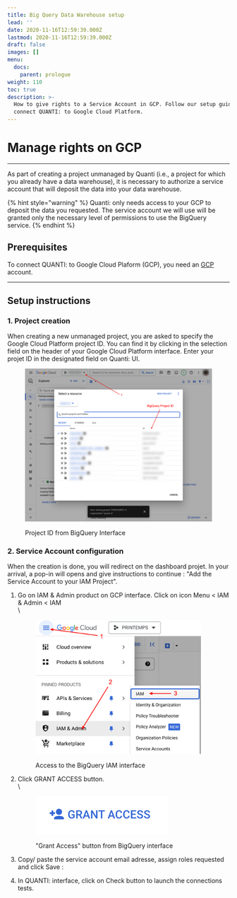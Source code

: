 ```yaml
---
title: Big Query Data Warehouse setup
lead: ''
date: 2020-11-16T12:59:39.000Z
lastmod: 2020-11-16T12:59:39.000Z
draft: false
images: []
menu:
  docs:
    parent: prologue
weight: 110
toc: true
description: >-
  How to give rights to a Service Account in GCP. Follow our setup guide to
  connect QUANTI: to Google Cloud Platform.
---
```


# Manage rights on GCP

***

As part of creating a project unmanaged by Quanti (i.e., a project for which you already have a data warehouse), it is necessary to authorize a service account that will deposit the data into your data warehouse.

{% hint style="warning" %}
Quanti: only needs access to your GCP to deposit the data you requested. The service account we will use will be granted only the necessary level of permissions to use the BigQuery service.
{% endhint %}

## Prerequisites

To connect QUANTI: to Google Cloud Plaform (GCP), you need an [GCP](https://cloud.google.com/gcp) account.

***

## Setup instructions

### 1. Project creation

When creating a new unmanaged project, you are asked to specify the Google Cloud Platform project ID. You can find it by clicking in the selection field on the header of your Google Cloud Platform interface. Enter your projet ID in the designated field on Quanti: UI.

<figure><img src="../content/en/docs/prologue/bigquery/bigquery1.png" alt="Project ID from BigQuery Interface" width="563"><figcaption><p>Project ID from BigQuery Interface</p></figcaption></figure>

### 2. Service Account configuration

When the creation is done, you will redirect on the dashboard projet. In your arrival, a pop-in will opens and give instructions to continue : "Add the Service Account to your IAM Project".

1.  Go on IAM & Admin product on GCP interface. Click on icon Menu < IAM & Admin < IAM\
    \


    <figure><img src="../content/en/docs/prologue/bigquery/bigquery2.png" alt="Access to the BigQuery IAM interface" width="375"><figcaption><p>Access to the BigQuery IAM interface</p></figcaption></figure>


2.  Click GRANT ACCESS button.\
    \


    <figure><img src="../content/en/docs/prologue/bigquery/bigquery3.png" alt="&#x22;Grant Access&#x22; button from BigQuery interface"><figcaption><p>"Grant Access" button from BigQuery interface</p></figcaption></figure>


3. Copy/ paste the service account email adresse, assign roles requested and click Save :
4. In QUANTI: interface, click on Check button to launch the connections tests.

